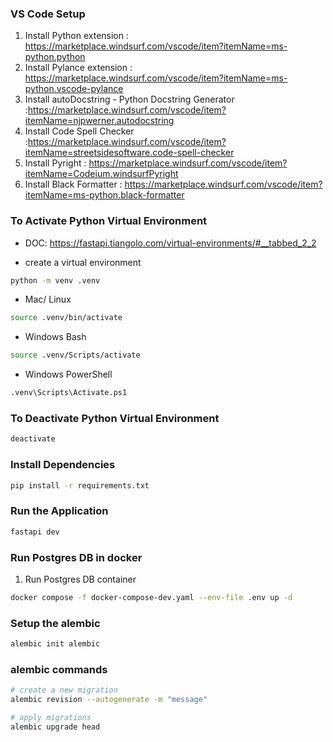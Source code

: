 
### VS Code Setup
1. Install Python extension : https://marketplace.windsurf.com/vscode/item?itemName=ms-python.python
2. Install Pylance extension : https://marketplace.windsurf.com/vscode/item?itemName=ms-python.vscode-pylance
3. Install autoDocstring - Python Docstring Generator :https://marketplace.windsurf.com/vscode/item?itemName=njpwerner.autodocstring
4. Install Code Spell Checker :https://marketplace.windsurf.com/vscode/item?itemName=streetsidesoftware.code-spell-checker
5. Install Pyright : https://marketplace.windsurf.com/vscode/item?itemName=Codeium.windsurfPyright
6. Install Black Formatter : https://marketplace.windsurf.com/vscode/item?itemName=ms-python.black-formatter

### To Activate Python Virtual Environment
* DOC: https://fastapi.tiangolo.com/virtual-environments/#__tabbed_2_2

* create a virtual environment
```bash
python -m venv .venv
```

* Mac/ Linux
```bash
source .venv/bin/activate
```

* Windows Bash
```bash
source .venv/Scripts/activate
```

* Windows PowerShell
```bash
.venv\Scripts\Activate.ps1
```

### To Deactivate Python Virtual Environment

```bash
deactivate
```

### Install Dependencies
```bash
pip install -r requirements.txt
```


### Run the Application
```bash
fastapi dev
```

### Run Postgres DB in docker
1. Run Postgres DB container
```bash
docker compose -f docker-compose-dev.yaml --env-file .env up -d
```

### Setup the alembic
```bash
alembic init alembic
```

### alembic commands
```bash
# create a new migration
alembic revision --autogenerate -m "message"

# apply migrations
alembic upgrade head
```
